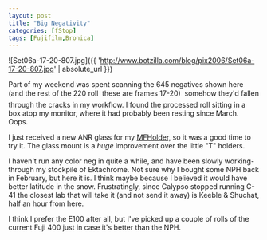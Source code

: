 ```yaml
---
layout: post
title: "Big Negativity"
categories: [fStop]
tags: [Fujifilm,Bronica]
---
```



![Set06a-17-20-807.jpg]({{ 'http://www.botzilla.com/blog/pix2006/Set06a-17-20-807.jpg' | absolute_url }})


Part of my weekend was spent scanning the 645 negatives shown here (and the rest of the 220 roll &#151; these are frames 17-20) &#151; somehow they'd fallen through the cracks in my workflow. I found the processed roll sitting in a box atop my monitor, where it had probably been resting since March. Oops.

I just received a new ANR glass for my <a href="http://www.google.com/url?sa=U&start=1&q=http://www.betterscanning.com/scanning/mfholder.html&e=9797&sig=__wOhIKXX2Ux4v0lEpliFA8H8TXE4=">MFHolder,</a> so it was a good time to try it. The glass mount is a <i>huge</i> improvement over the little "T" holders.

I haven't run any color neg in quite a while, and have been slowly working-through my stockpile of Ektachrome. Not sure why I bought some NPH back in February, but here it is. I think maybe because I believed it would have better latitude in the snow. Frustratingly, since Calypso stopped running C-41 the closest lab that will take it (and not send it away) is Keeble & Shuchat, half an hour from here.

I think I prefer the E100 after all, but I've picked up a couple of rolls of the current Fuji 400 just in case it's better than the NPH.
